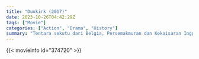 ```yaml
---
title: "Dunkirk (2017)"
date: 2023-10-26T04:42:29Z
tags: ["Movie"]
categories: ["Action", "Drama", "History"]
summary: "Tentara sekutu dari Belgia, Persemakmuran dan Kekaisaran Inggris, serta Prancis dikepung oleh Angkatan Darat Jerman dan dievakuasi selama pertempuran sengit di Perang Dunia II."
---
```


<mux-player stream-type="on-demand"
src="https://kp3d-my.sharepoint.com/personal/ryoo_kp3d_onmicrosoft_com/_layouts/15/download.aspx?share=EXwKj6cecC5Mkhw-MxyXLUEBHjzRK0EiViwvglkBkjZkkQ" prefer-playback="mse" controls>

</mux-player>


{{< movieinfo id="374720" >}}

<script src="https://cdn.jsdelivr.net/npm/@mux/mux-player"></script>

 <script type="application/ld+json ">
{
"@context": "https://schema.org/",
"@type": "VideoObject",
"name": "Dunkirk",
"contentUrl": "https://stream.mux.com/8QiN7D02HLw1ibbRl4A002DdAhGIl9G5eBHInehOM1v4E.m3u8",
"thumbnailUrl": "https://www.themoviedb.org/t/p/original/3GXCm3TDTESevM6GuFYxQ03sray.jpg?width=314&fit_mode=preserve&time=25",
"uploadDate": "2023-10-26T04:42:29Z",
}

</script>